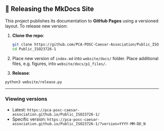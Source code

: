 ## 🚀 Releasing the MkDocs Site

This project publishes its documentation to **GitHub Pages** using a versioned layout. To release new version:

1. **Clone the repo**:

   ```bash
   git clone https://github.com/PCA-POSC-Caesar-Association/Public_ISO23726-1
   cd Public_ISO23726-1
   ```

2. Place new version of `index.md` into `website/docs/` folder. Place additional files, e.g. figures, into `website/docs/p1_files/`.

3. **Release**:

```bash
python3 website/release.py
```

---

### **Viewing versions**

* Latest: `https://pca-posc-caesar-association.github.io/Public_ISO23726-1/`
* Specific version: `https://pca-posc-caesar-association.github.io/Public_ISO23726-1/?version=YYYY-MM-DD_N`